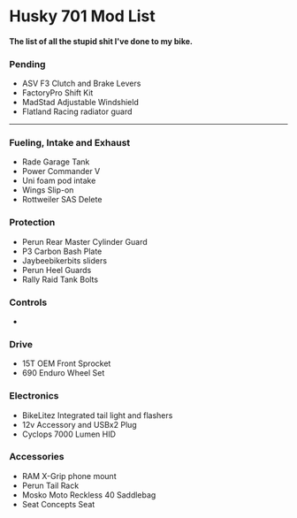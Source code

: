 # Husky 701 Mod List
#### The list of all the stupid shit I've done to my bike.

### Pending
* ASV F3 Clutch and Brake Levers
* FactoryPro Shift Kit
* MadStad Adjustable Windshield
* Flatland Racing radiator guard
--------------------------

### Fueling, Intake and Exhaust
* Rade Garage Tank
* Power Commander V
* Uni foam pod intake
* Wings Slip-on
* Rottweiler SAS Delete

### Protection
* Perun Rear Master Cylinder Guard
* P3 Carbon Bash Plate
* Jaybeebikerbits sliders
* Perun Heel Guards
* Rally Raid Tank Bolts

### Controls
* 

### Drive
* 15T OEM Front Sprocket
* 690 Enduro Wheel Set

### Electronics
* BikeLitez Integrated tail light and flashers
* 12v Accessory and USBx2 Plug
* Cyclops 7000 Lumen HID

### Accessories
* RAM X-Grip phone mount
* Perun Tail Rack
* Mosko Moto Reckless 40 Saddlebag
* Seat Concepts Seat

